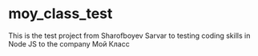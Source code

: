 # moy_class_test
This is the test project from Sharofboyev Sarvar to testing coding skills in Node JS to the company Мой Класс
